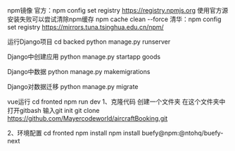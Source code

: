 npm镜像
    官方：npm config set registry https://registry.npmjs.org
        使用官方源安装失败可以尝试清除npm缓存
            npm cache clean --force
    清华：npm config set registry https://mirrors.tuna.tsinghua.edu.cn/npm/

运行Django项目
    cd backed
    python manage.py runserver

Django中创建应用
    python manage.py startapp goods

Django中数据
    python manage.py makemigrations

Django对数据迁移
    python manage.py migrate

vue运行
    cd fronted
    npm run dev
1、克隆代码
    创建一个文件夹
    在这个文件夹中打开gitbash
    输入git init
    git clone https://github.com/Mayercodeworld/aircraftBooking.git
    
2、环境配置
    cd fronted
    npm install
    npm install buefy@npm:@ntohq/buefy-next

